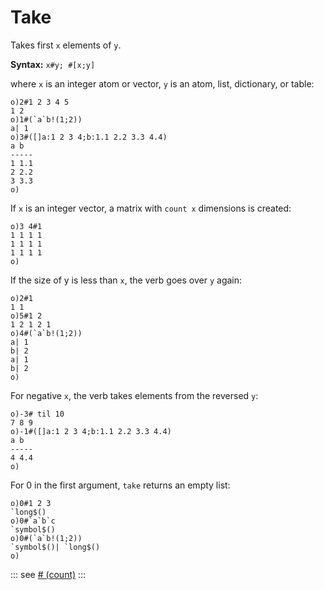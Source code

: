 # Take

Takes first `x` elements of `y`.

**Syntax:** ```x#y; #[x;y]```

where `x` is an integer atom or vector, `y` is an atom, list, dictionary, or table:

```o
o)2#1 2 3 4 5
1 2
o)1#(`a`b!(1;2))
a| 1
o)3#([]a:1 2 3 4;b:1.1 2.2 3.3 4.4)
a b
-----
1 1.1
2 2.2
3 3.3
o)
```

If `x` is an integer vector, a matrix with `count x` dimensions is created:

```o
o)3 4#1
1 1 1 1
1 1 1 1
1 1 1 1
o)
```

If the size of y is less than `x`, the verb goes over `y` again:

```o
o)2#1
1 1
o)5#1 2
1 2 1 2 1
o)4#(`a`b!(1;2))
a| 1
b| 2
a| 1
b| 2
o)
```

For negative `x`, the verb takes elements from the reversed `y`:

```o
o)-3# til 10
7 8 9
o)-1#([]a:1 2 3 4;b:1.1 2.2 3.3 4.4)
a b
-----
4 4.4
o)
```

For 0 in the first argument, `take` returns an empty list:

```o
o)0#1 2 3
`long$()
o)0#`a`b`c
`symbol$()
o)0#(`a`b!(1;2))
`symbol$()| `long$()
o)
```

::: see
[# (count)](/verbs/math/count.md)
:::

